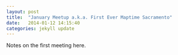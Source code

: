 ```yaml
---
layout: post
title:  "January Meetup a.k.a. First Ever Maptime Sacramento"
date:   2014-01-12 14:15:40
categories: jekyll update
---
```

Notes on the first meeting here.